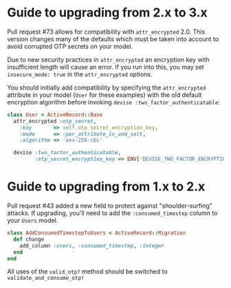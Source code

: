 # Guide to upgrading from 2.x to 3.x

Pull request #73 allows for compatibility with `attr_encrypted` 2.0. This version changes many of the defaults which must be taken into account to avoid corrupted OTP secrets on your model.

Due to new security practices in `attr_encrypted` an encryption key with insufficient length will cause an error. If you run into this, you may set `insecure_mode: true` in the `attr_encrypted` options.

You should initially add compatibility by specifying the `attr_encrypted` attribute in your model (`User` for these examples) with the old default encryption algorithm before invoking `devise :two_factor_authenticatable`:
```ruby
class User < ActiveRecord::Base
  attr_encrypted :otp_secret,
    :key       => self.otp_secret_encryption_key,
    :mode      => :per_attribute_iv_and_salt,
    :algorithm => 'aes-256-cbc'

  devise :two_factor_authenticatable,
         :otp_secret_encryption_key => ENV['DEVISE_TWO_FACTOR_ENCRYPTION_KEY']
```

# Guide to upgrading from 1.x to 2.x

Pull request #43 added a new field to protect against "shoulder-surfing" attacks. If upgrading, you'll need to add the `:consumed_timestep` column to your `Users` model.

```ruby
class AddConsumedTimestepToUsers < ActiveRecord::Migration
  def change
    add_column :users, :consumed_timestep, :integer
  end
end
```

All uses of the `valid_otp?` method should be switched to `validate_and_consume_otp!`
